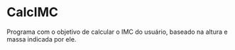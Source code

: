 # CalcIMC
Programa com o objetivo de calcular o IMC do usuário, baseado na altura e massa indicada por ele.
